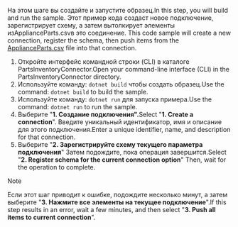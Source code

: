 <!-- markdownlint-disable MD002 MD025 MD041 -->

<span data-ttu-id="74f9e-101">На этом шаге вы создайте и запустите образец.</span><span class="sxs-lookup"><span data-stu-id="74f9e-101">In this step, you will build and run the sample.</span></span> <span data-ttu-id="74f9e-102">Этот пример кода создаст новое подключение, зарегистрирует схему, а затем вытолкирует элементы изApplianceParts.csvв это соединение. [](https://github.com/microsoftgraph/msgraph-search-connector-sample/blob/master/ApplianceParts.csv)</span><span class="sxs-lookup"><span data-stu-id="74f9e-102">This code sample will create a new connection, register the schema, then push items from the [ApplianceParts.csv](https://github.com/microsoftgraph/msgraph-search-connector-sample/blob/master/ApplianceParts.csv) file into that connection.</span></span>

1. <span data-ttu-id="74f9e-103">Откройте интерфейс командной строки (CLI) в каталоге PartsInventoryConnector.</span><span class="sxs-lookup"><span data-stu-id="74f9e-103">Open your command-line interface (CLI) in the PartsInventoryConnector directory.</span></span>
2. <span data-ttu-id="74f9e-104">Используйте команду: `dotnet build` чтобы создать образец.</span><span class="sxs-lookup"><span data-stu-id="74f9e-104">Use the command: `dotnet build` to build the sample.</span></span>
3. <span data-ttu-id="74f9e-105">Используйте команду: `dotnet run` для запуска примера.</span><span class="sxs-lookup"><span data-stu-id="74f9e-105">Use the command: `dotnet run` to run the sample.</span></span>
4. <span data-ttu-id="74f9e-106">Выберите "**1. Создание подключения".**</span><span class="sxs-lookup"><span data-stu-id="74f9e-106">Select "**1. Create a connection**".</span></span> <span data-ttu-id="74f9e-107">Введите уникальный идентификатор, имя и описание для этого подключения.</span><span class="sxs-lookup"><span data-stu-id="74f9e-107">Enter a unique identifier, name, and description for that connection.</span></span>
5. <span data-ttu-id="74f9e-108">Выберите "**2. Зарегистрируйте схему текущего параметра подключения**" Затем подождите, пока операция завершится.</span><span class="sxs-lookup"><span data-stu-id="74f9e-108">Select "**2. Register schema for the current connection option**" Then, wait for the operation to complete.</span></span>

  > [!NOTE]
  > <span data-ttu-id="74f9e-109">Если этот шаг приводит к ошибке, подождите несколько минут, а затем выберите "**3. Нажмите все элементы на текущее подключение**".</span><span class="sxs-lookup"><span data-stu-id="74f9e-109">If this step results in an error, wait a few minutes, and then select "**3. Push all items to current connection**".</span></span>
